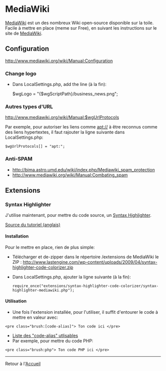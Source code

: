 # MediaWiki

[MediaWiki](http://www.mediawiki.org/wiki/MediaWiki/fr) est un des
nombreux Wiki open-source disponible sur la toile. Facile à mettre en
place (meme sur Free), en suivant les instructions sur le site de
[MediaWiki](http://www.mediawiki.org/wiki/MediaWiki/fr).

## Configuration

<http://www.mediawiki.org/wiki/Manual:Configuration>

### Change logo

- Dans LocalSettings.php, add the line (à la fin):



    $wgLogo = "{$wgScriptPath}/business_news.png";

### Autres types d'URL

<http://www.mediawiki.org/wiki/Manual:$wgUrlProtocols>

Par exemple, pour autoriser les liens comme <apt://> à être reconnus
comme des liens hypertextes, il faut rajouter la ligne suivante dans
LocalSettings.php:

    $wgUrlProtocols[] = "apt:";

### Anti-SPAM

- <http://bima.astro.umd.edu/wiki/index.php/Mediawiki_spam_protection>
- <http://www.mediawiki.org/wiki/Manual:Combating_spam>

## Extensions

### Syntax Highlighter

J'utilise maintenant, pour mettre du code source, un [Syntax
Highlighter](http://alexgorbatchev.com/wiki/SyntaxHighlighter).

[Source du tutoriel
(anglais)](http://www.lastengine.com/syntax-highlighter-code-colorizer-mediawiki/)

#### Installation

Pour le mettre en place, rien de plus simple:

- Télécharger et de-zipper dans le répertoire /extensions de MediaWiki
  le ZIP :
  <http://www.lastengine.com/wp-content/uploads/2009/04/syntax-highlighter-code-colorizer.zip>
- Dans LocalSettings.php, ajouter la ligne suivante (à la fin):

    `require_once("extensions/syntax-highlighter-code-colorizer/syntax-highlighter-mediawiki.php");`

#### Utilisation

- Une fois l'extension installée, pour l'utiliser, il suffit d'entourer
  le code à mettre en valeur avec:

`<pre class="brush:[code-alias]"> Ton code ici </pre>`

- [Liste des "code-alias"
  utlisables](http://alexgorbatchev.com/wiki/SyntaxHighlighter:Brushes)
- Par exemple, pour mettre du code PHP:

`<pre class="brush:php"> Ton code PHP ici </pre>`

------------------------------------------------------------------------

Retour à l'[Accueil](README)
